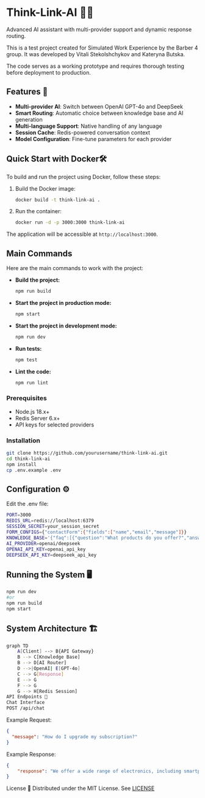 # Think-Link-AI 🤖✨

Advanced AI assistant with multi-provider support and dynamic response routing.

This is a test project created for Simulated Work Experience by the Barber 4 group. It was developed by Vitali Stekolshchykov and Kateryna Butska.

The code serves as a working prototype and requires thorough testing before deployment to production.


## Features 🚀

- **Multi-provider AI**: Switch between OpenAI GPT-4o and DeepSeek
- **Smart Routing**: Automatic choice between knowledge base and AI generation
- **Multi-language Support**: Native handling of any language
- **Session Cache**: Redis-powered conversation context
- **Model Configuration**: Fine-tune parameters for each provider

## Quick Start with Docker🛠️

To build and run the project using Docker, follow these steps:

1. Build the Docker image:
   ```bash
   docker build -t think-link-ai .
   ```

2. Run the container:
   ```bash
   docker run -d -p 3000:3000 think-link-ai
   ```

The application will be accessible at `http://localhost:3000`.

## Main Commands

Here are the main commands to work with the project:

- **Build the project:**
  ```bash
  npm run build
  ```

- **Start the project in production mode:**
  ```bash
  npm start
  ```

- **Start the project in development mode:**
  ```bash
  npm run dev
  ```

- **Run tests:**
  ```bash
  npm test
  ```

- **Lint the code:**
  ```bash
  npm run lint
  ```

### Prerequisites
- Node.js 18.x+
- Redis Server 6.x+
- API keys for selected providers

### Installation
```bash
git clone https://github.com/yourusername/think-link-ai.git
cd think-link-ai
npm install
cp .env.example .env
```

## Configuration ⚙️
Edit the .env file:


```bash
PORT=3000
REDIS_URL=redis://localhost:6379
SESSION_SECRET=your_session_secret
FORM_CONFIGS={"contactForm":{"fields":["name","email","message"]}}
KNOWLEDGE_BASE='{"faq":[{"question":"What products do you offer?","answer":"We offer a wide range of electronics, including smartphones, laptops, and accessories."},{"question":"What are your shipping options?","answer":"We provide standard and express shipping options. Standard shipping is free for orders over $50."},{"question":"What is your return policy?","answer":"You can return any product within 30 days of purchase for a full refund. Please ensure the item is in its original condition."},{"question":"Do you offer customer support?","answer":"Yes, our customer support team is available 24/7 via live chat and email."},{"question":"Are there any ongoing promotions?","answer":"Currently, we have a 10% discount on all accessories. Use code 'ACCESSORY10' at checkout."}]}'
AI_PROVIDER=openai/deepseek
OPENAI_API_KEY=openai_api_key
DEEPSEEK_API_KEY=deepseek_api_key
```


## Running the System 🖥️
```bash
npm run dev
#or
npm run build
npm start
```

## System Architecture 🏗️

```bash
graph TD
    A[Client] --> B{API Gateway}
    B --> C[Knowledge Base]
    B --> D[AI Router]
    D -->|OpenAI| E[GPT-4o]
    C --> G[Response]
    E --> G
    F --> G
    G --> H[Redis Session]
API Endpoints 📡
Chat Interface
POST /api/chat
```

Example Request:

```JSON
{
  "message": "How do I upgrade my subscription?"
}

```

Example Response:

```JSON
{
    "response": "We offer a wide range of electronics, including smartphones, laptops, and accessories."
}
```

License 📄
Distributed under the MIT License. See  [LICENSE](https://opensource.org/license/MIT)
